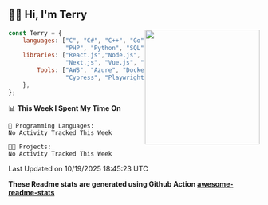 <h2>👋🏻 Hi, I'm Terry</h2>

<img align='right' src="https://media.giphy.com/media/fkZukR450RQ1qnGaq9/giphy.gif" width="230">

```javascript
const Terry = {
    languages: ["C", "C#", "C++", "Go", "Java", "Javascript",
                "PHP", "Python", "SQL", "Typescript"],
    libraries: ["React.js","Node.js", ".Net", "Express.js",
                "Next.js", "Vue.js", "Astro.js", "CUDA"],
        Tools: ["AWS", "Azure", "Docker🐳", "Git", "Figma",
                "Cypress", "Playwright", "Postman", "Jira"],
    },
};
```
<!--START_SECTION:waka-->
📊 **This Week I Spent My Time On** 

```text
💬 Programming Languages: 
No Activity Tracked This Week

🐱‍💻 Projects: 
No Activity Tracked This Week
```


 Last Updated on 10/19/2025 18:45:23 UTC
<!--END_SECTION:waka-->

**These Readme stats are generated using Github Action [awesome-readme-stats](https://github.com/anmol098/waka-readme-stats)**

